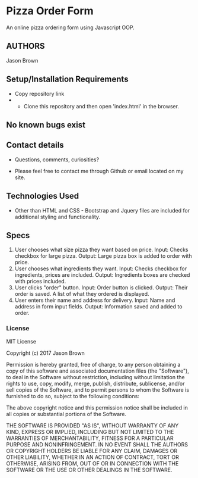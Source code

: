 # Pizza Order Form
An online pizza ordering form using Javascript OOP.

## AUTHORS
Jason Brown

## Setup/Installation Requirements

* Copy repository link
*  - Clone this repository and then open 'index.html' in the browser.

## No known bugs exist

## Contact details

* Questions, comments, curiosities?

* Please feel free to contact me through Github or email located on my site.

## Technologies Used

* Other than HTML and CSS -
Bootstrap and Jquery files are included for additional styling and functionality.

## Specs
1. User chooses what size pizza they want based on price.
Input: Checks checkbox for large pizza.
Output: Large pizza box is added to order with price.
2. User chooses what ingredients they want.
Input: Checks checkbox for ingredients, prices are included.
Output: Ingredients boxes are checked with prices included.
3. User clicks "order" button.
Input: Order button is clicked.
Output: Their order is saved.  A list of what they ordered is displayed.
4. User enters their name and address for delivery.
Input: Name and address in form input fields.
Output: Information saved and added to order.

### License

MIT License

Copyright (c) 2017 Jason Brown

Permission is hereby granted, free of charge, to any person obtaining a copy
of this software and associated documentation files (the "Software"), to deal
in the Software without restriction, including without limitation the rights
to use, copy, modify, merge, publish, distribute, sublicense, and/or sell
copies of the Software, and to permit persons to whom the Software is
furnished to do so, subject to the following conditions:

The above copyright notice and this permission notice shall be included in all
copies or substantial portions of the Software.

THE SOFTWARE IS PROVIDED "AS IS", WITHOUT WARRANTY OF ANY KIND, EXPRESS OR
IMPLIED, INCLUDING BUT NOT LIMITED TO THE WARRANTIES OF MERCHANTABILITY,
FITNESS FOR A PARTICULAR PURPOSE AND NONINFRINGEMENT. IN NO EVENT SHALL THE
AUTHORS OR COPYRIGHT HOLDERS BE LIABLE FOR ANY CLAIM, DAMAGES OR OTHER
LIABILITY, WHETHER IN AN ACTION OF CONTRACT, TORT OR OTHERWISE, ARISING FROM,
OUT OF OR IN CONNECTION WITH THE SOFTWARE OR THE USE OR OTHER DEALINGS IN THE
SOFTWARE.
